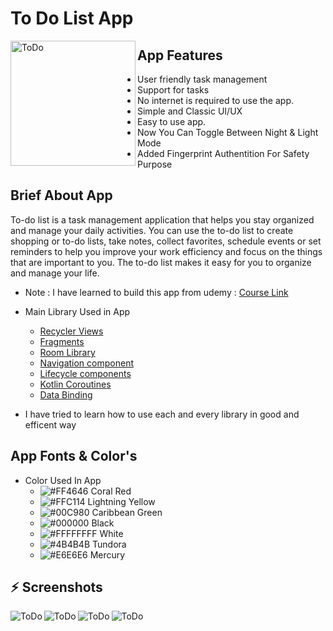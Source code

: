 # To Do List App

<img align="left"  height="200px" width="200px" alt="ToDo"  src="https://i.imgur.com/FYUCldW.png"/>

##  App Features

- User friendly task management
- Support for tasks
- No internet is required to use the app.
- Simple and Classic UI/UX
- Easy to use app.
- Now You Can Toggle Between Night & Light Mode
- Added Fingerprint Authentition For Safety Purpose

##  Brief About App

To-do list is a task management application that helps you stay organized and manage your daily activities. You can use the to-do list to create shopping or to-do lists, take notes, collect favorites, schedule events or set reminders to help you improve your work efficiency and focus on the things that are important to you. The to-do list makes it easy for you to organize and manage your life.

- Note : I have learned to build this app from udemy : [Course Link](https://www.udemy.com/course/to-do-app-clean-architecture-android-development-kotlin/?referralCode=9836891EDBD1479ECF50)

- Main Library Used in App
    - [Recycler Views](https://www.javatpoint.com/android-recyclerview-list-example)
    - [Fragments](https://developer.android.com/guide/fragments)
    - [Room Library](https://developer.android.com/training/data-storage/room)
    - [Navigation component](https://developer.android.com/guide/navigation/navigation-getting-started)
    - [Lifecycle components](https://developer.android.com/topic/libraries/architecture/lifecycle)
    - [Kotlin Coroutines](https://developer.android.com/kotlin/coroutines)
    - [Data Binding](https://developer.android.com/topic/libraries/data-binding)

- I have tried to learn how to use each and every library in good and efficent way

## App Fonts & Color's

- Color Used In App
    - ![#FF4646](https://via.placeholder.com/15/FF4646/000000?text=+) Coral Red
    - ![#FFC114](https://via.placeholder.com/15/FFC114/000000?text=+) Lightning Yellow
    - ![#00C980](https://via.placeholder.com/15/00C980/000000?text=+) Caribbean Green
    - ![#000000](https://via.placeholder.com/15/000000/000000?text=+) Black
    - ![#FFFFFFFF](https://via.placeholder.com/15/FFFFFFFF/000000?text=+) White
    - ![#4B4B4B](https://via.placeholder.com/15/#4B4B4B/000000?text=+) Tundora
    - ![#E6E6E6](https://via.placeholder.com/15/#E6E6E6/000000?text=+) Mercury

## :zap: Screenshots

  <img align="left" alt="ToDo"  src="https://i.imgur.com/SNR9Szo.png">
  <img align="left" alt="ToDo"  src="https://i.imgur.com/7V15xd6.png">
  <img align="left" alt="ToDo"  src="https://i.imgur.com/7IblE3Q.png">
  <img align="left" alt="ToDo"  src="https://i.imgur.com/YVqymMR.png">
<br />

